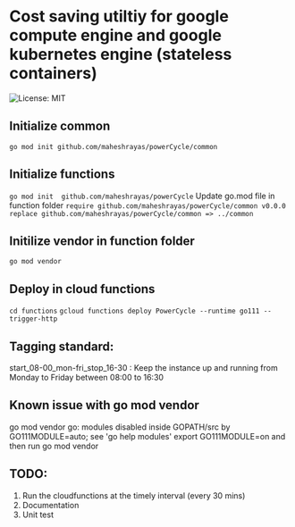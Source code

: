 # Cost saving utiltiy for google compute engine and google kubernetes engine (stateless containers)
![License: MIT](https://img.shields.io/badge/License-MIT-green.svg)

## Initialize common
``` go mod init github.com/maheshrayas/powerCycle/common ```

## Initialize functions
``` go mod init  github.com/maheshrayas/powerCycle ```
Update go.mod file in function folder
``` require github.com/maheshrayas/powerCycle/common v0.0.0 ```
``` replace github.com/maheshrayas/powerCycle/common => ../common ```

## Initilize vendor in function folder
``` go mod vendor ```

## Deploy in cloud functions
``` cd functions ```
 ``` gcloud functions deploy PowerCycle --runtime go111 --trigger-http ```


## Tagging standard:

start_08-00_mon-fri_stop_16-30 : Keep the instance up and running from Monday to Friday between 08:00 to 16:30

## Known issue with go mod vendor
go mod vendor
go: modules disabled inside GOPATH/src by GO111MODULE=auto; see 'go help modules'
export GO111MODULE=on and then run
go mod vendor

## TODO:
1. Run the cloudfunctions at the timely interval (every 30 mins)
2. Documentation
3. Unit test
